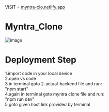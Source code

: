 VISIT = [myntra-clo.netlify.app](https://myntra-clo.netlify.app/)
# Myntra_Clone
![image](https://github.com/abhishek3432/Myntra_Clone/assets/113165789/6c78ea52-f728-43cc-b164-ba9ffbb6cd6f)

# Deployment Step
1.import code in your local device
<br/>
2.open vs code 
<br/>
3.in terminal goto 2-actual-backend file and run:
<br/>
  "npm start"
<br/>
4.again in terminal goto myntra clone file and run:
<br/>
 "npm run dev"
<br/>
5.goto given host link provided by terminal
